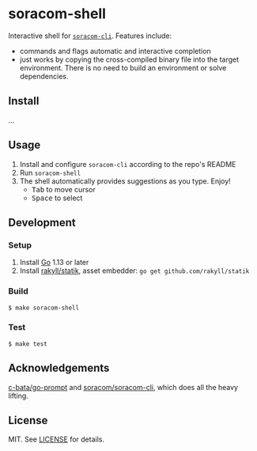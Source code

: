# soracom-shell

Interactive shell for [`soracom-cli`](https://github.com/soracom/soracom-cli/). Features include:

- commands and flags automatic and interactive completion
- just works by copying the cross-compiled binary file into the target environment. There is no need to build an environment or solve dependencies.

## Install

...

## Usage

1. Install and configure `soracom-cli` according to the repo's README
2. Run `soracom-shell`
3. The shell automatically provides suggestions as you type. Enjoy!
    - <kbd>Tab</kbd> to move cursor
    - <kbd>Space</kbd> to select

## Development

### Setup

1. Install [Go](https://golang.org/) 1.13 or later
2. Install [rakyll/statik](https://github.com/rakyll/statik), asset embedder: `go get github.com/rakyll/statik`

### Build

```console
$ make soracom-shell
```

### Test

```console
$ make test
```

## Acknowledgements

[c-bata/go-prompt](https://github.com/c-bata/go-prompt/) and [soracom/soracom-cli](https://github.com/soracom/soracom-cli/), which does all the heavy lifting.

## License

MIT. See [LICENSE](LICENSE) for details.
